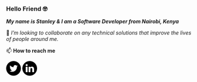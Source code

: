 ### Hello Friend 🤓

***My name is Stanley & I am a Software Developer from Nairobi, Kenya***

👯 _I’m looking to collaborate on any technical solutions that improve the lives of people around me._

📫 **How to reach me**

[<img src="./001-twitter.svg" width="40px">](https://twitter.com/_pedi_gree_)
[<img src="./002-linkedin.svg" width="40px">](https://www.linkedin.com/in/stanley-ngugi-78a540106)

